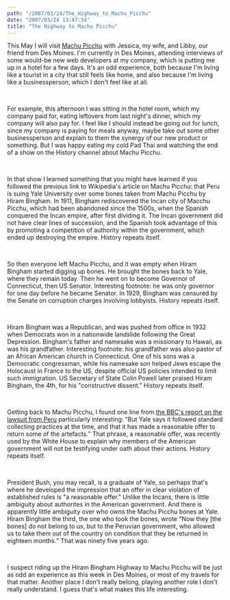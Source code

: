 ```yaml
---
path: "/2007/03/24/The_Highway_to_Machu_Picchu" 
date: "2007/03/24 13:47:54" 
title: "The Highway to Machu Picchu" 
---
```

<p>This May I will visit <a href="http://en.wikipedia.org/wiki/Machu_Picchu">Machu Picchu</a> with Jessica, my wife, and Libby, our friend from Des Moines. I'm currently in Des Moines, attending interviews of some would-be new web developers at my company, which is putting me up in a hotel for a few days. It's an odd experience, both because I'm living like a tourist in a city that still feels like home, and also because I'm living like a businessperson, which I don't feel like at all.</p><br><p>For example, this afternoon I was sitting in the hotel room, which my company paid for, eating leftovers from last night's dinner, which my company will also pay for. I feel like I should instead be going out for lunch, since my company is paying for meals anyway, maybe take out some other businessperson and explain to them the synergy of our new product or something. But I was happy eating my cold Pad Thai and watching the end of a show on the History channel about Machu Picchu.</p><br><p>In that show I learned something that you might have learned if you followed the previous link to Wikipedia's article on Machu Picchu: that Peru is suing Yale University over some bones taken from Machu Picchu by Hiram Bingham. In 1911, Bingham rediscovered the Incan city of Macchu Picchu, which had been abandoned since the 1500s, when the Spanish conquered the Incan empire, after first dividing it. The Incan government did not have clear lines of succession, and the Spanish took advantage of this by promoting a competition of authority within the government, which ended up destroying the empire. History repeats itself.</p><br><p>So then everyone left Machu Picchu, and it was empty when Hiram Bingham started digging up bones. He brought the bones back to Yale, where they remain today. Then he went on to become Governor of Connecticut, then US Senator. Interesting footnote: he was only governor for one day before he became Senator. In 1929, Bingham was censured by the Senate on corruption charges involving lobbyists. History repeats itself.</p><br><p>Hiram Bingham was a Republican, and was pushed from office in 1932 when Democrats won in a nationwide landslide following the Great Depression. Bingham's father and namesake was a missionary to Hawaii, as was his grandfather. Interesting footnote: his grandfather was also pastor of an African American church in Connecticut. One of his sons was a Democratic congressman, while his namesake son helped Jews escape the Holocaust in France to the US, despite official US policies intended to limit such immigration. US Secretary of State Colin Powell later praised Hiram Bingham, the 4th, for his "constructive dissent." History repeats itself.</p><br><p>Getting back to Machu Picchu, I found one line from <a href="http://news.bbc.co.uk/2/hi/americas/4770002.stm">the BBC's report on the lawsuit from Peru</a> particularly interesting: <q>But Yale says it followed standard collecting practices at the time, and that it has made a reasonable offer to return some of the artefacts.</q> That phrase, a reasonable offer, was recently used by the White House to explain why members of the American government will not be testifying under oath about their actions. History repeats itself.</p><br><p>President Bush, you may recall, is a graduate of Yale, so perhaps that's where he developed the impression that an offer in clear violation of established rules is "a reasonable offer." Unlike the Incans, there is little ambiguity about authorites in the American government. And there is apparently little ambiguity over who owns the Machu Picchu bones at Yale. Hiram Bingham the third, the one who took the bones, wrote <q>Now they [the bones] do not belong to us, but to the Peruvian government, who allowed us to take them out of the country on condition that they be returned in eighteen months.</q> That was ninety five years ago.</p><br><p>I suspect riding up the Hiram Bingham Highway to Machu Picchu will be just as odd an experience as this week in Des Moines, or most of my travels for that matter. Another place I don't really belong, playing another role I don't really understand. I guess that's what makes this life interesting.</p>